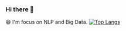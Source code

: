 ### Hi there 👋

<!--
**shicript/shicript** is a ✨ _special_ ✨ repository because its `README.md` (this file) appears on your GitHub profile.

Here are some ideas to get you started:

- 🔭 I’m currently working on ...
- 🌱 I’m currently learning ...
- 👯 I’m looking to collaborate on ...
- 🤔 I’m looking for help with ...
- 💬 Ask me about ...
- 📫 How to reach me: ...
- 😄 Pronouns: ...
- ⚡ Fun fact: ...
-->
😄 I'm focus on NLP and Big Data.
[![Top Langs](https://github-readme-stats.vercel.app/api/top-langs/?username=shicript&layout=compact)](https://github.com/anuraghazra/github-readme-stats)
